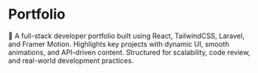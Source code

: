# Portfolio
💼 A full-stack developer portfolio built using React, TailwindCSS, Laravel, and Framer Motion. Highlights key projects with dynamic UI, smooth animations, and API-driven content. Structured for scalability, code review, and real-world development practices.
